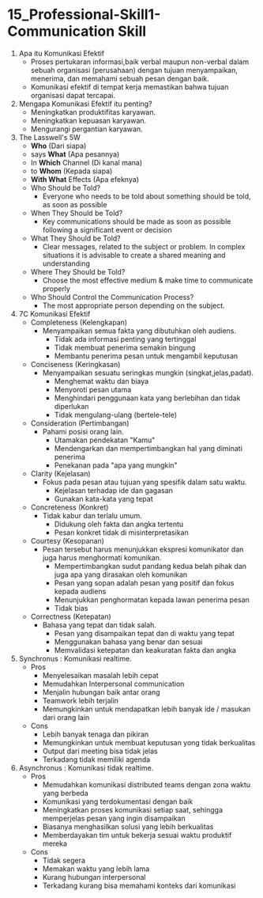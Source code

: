 # 15_Professional-Skill1-Communication Skill

1. Apa itu Komunikasi Efektif
    - Proses pertukaran informasi,baik verbal maupun non-verbal dalam sebuah organisasi (perusahaan) dengan tujuan menyampaikan, menerima, dan memahami sebuah pesan dengan baik.
    - Komunikasi efektif di tempat kerja memastikan bahwa tujuan organisasi dapat tercapai.
2. Mengapa Komunikasi Efektif itu penting?
    - Meningkatkan produktifitas karyawan.
    - Meningkatkan kepuasan karyawan.
    - Mengurangi pergantian karyawan.
3. The Lasswell's 5W
    - **Who** (Dari siapa)
    - says **What** (Apa pesannya)
    - In **Which** Channel (Di kanal mana)
    - to **Whom** (Kepada siapa)
    - **With What** Effects (Apa efeknya)
    - Who Should be Told?
        - Everyone who needs to be told about something should be told, as soon as possible
    - When They Should be Told?
        - Key communications should be made as soon as possible following a significant event or decision
    - What They Should be Told?
        - Clear messages, related to the subject or problem. In complex situations it is advisable to create a shared meaning and understanding
    - Where They Should be Told?
        - Choose the most effective medium & make time to communicate properly
    - Who Should Control the Communication Process?
        - The most appropriate person depending on the subject.
4. 7C Komunikasi Efektif
    - Completeness (Kelengkapan)
        - Menyampaikan semua fakta yang dibutuhkan oleh audiens.
            - Tidak ada informasi penting yang tertinggal
            - Tidak membuat penerima semakin bingung
            - Membantu penerima pesan untuk mengambil keputusan
    - Conciseness (Keringkasan)
        - Menyampaikan sesuatu seringkas mungkin (singkat,jelas,padat).
            - Menghemat waktu dan biaya
            - Menyoroti pesan utama
            - Menghindari penggunaan kata yang berlebihan dan tidak diperlukan
            - Tidak mengulang-ulang (bertele-tele)
    - Consideration (Pertimbangan)
        - Pahami posisi orang lain.
            - Utamakan pendekatan "Kamu"
            - Mendengarkan dan mempertimbangkan hal yang diminati penerima
            - Penekanan pada "apa yang mungkin"
    - Clarity (Kejelasan)
        - Fokus pada pesan atau tujuan yang spesifik dalam satu waktu.
            - Kejelasan terhadap ide dan gagasan 
            - Gunakan kata-kata yang tepat
    - Concreteness (Konkret)
        - Tidak kabur dan terlalu umum.
            - Didukung oleh fakta dan angka tertentu
            - Pesan konkret tidak di misinterpretasikan
    - Courtesy (Kesopanan)
        - Pesan tersebut harus menunjukkan ekspresi komunikator dan juga harus menghormati komunikan.
            - Mempertimbangkan sudut pandang kedua belah pihak dan juga apa yang dirasakan oleh komunikan
            - Pesan yang sopan adalah pesan yang positif dan fokus kepada audiens
            - Menunjukkan penghormatan kepada lawan penerima pesan
            - Tidak bias
    - Correctness (Ketepatan)
        - Bahasa yang tepat dan tidak salah. 
            - Pesan yang disampaikan tepat dan di waktu yang tepat 
            - Menggunakan bahasa yang benar dan sesuai
            - Memvalidasi ketepatan dan keakuratan fakta dan angka
5. Synchronus : Komunikasi realtime.
    - Pros
        - Menyelesaikan masalah lebih cepat
        - Memudahkan Interpersonal communication
        - Menjalin hubungan baik antar orang
        - Teamwork lebih terjalin
        - Memungkinkan untuk mendapatkan lebih banyak ide / masukan dari orang lain
    - Cons
        - Lebih banyak tenaga dan pikiran
        - Memungkinkan untuk membuat keputusan yong tidak berkualitas
        - Output dari meeting bisa tidak jelas
        - Terkadang tidak memiliki agenda
6. Asynchronus : Komunikasi tidak realtime.
    - Pros
        - Memudahkan komunikasi distributed teams dengan zona waktu yang berbeda
        - Komunikasi yang terdokumentasi dengan baik
        - Meningkatkan proses komunikasi setiap saat, sehingga memperjelas pesan yang ingin disampaikan
        - Biasanya menghasilkan solusi yang lebih berkualitas
        - Memberdayakan tim untuk bekerja sesuai waktu produktif mereka
    - Cons
        - Tidak segera
        - Memakan waktu yang lebih lama
        - Kurang hubungan interpersonal
        - Terkadang kurang bisa memahami konteks dari komunikasi
    